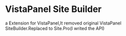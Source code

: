 # VistaPanel Site Builder
a Extension for VistaPanel,It removed original VistaPanel SiteBuilder.Replaced to Site.Pro(I writed the API)
